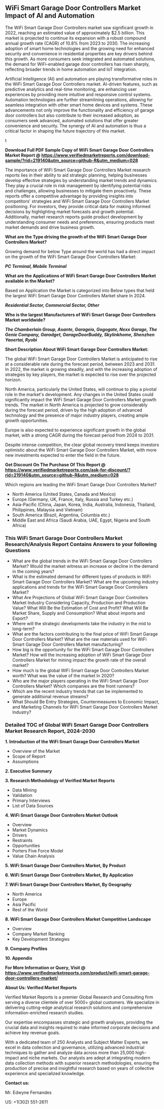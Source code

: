 <h2>WiFi Smart Garage Door Controllers Market Impact of AI and Automation</h2><p>The WiFi Smart Garage Door Controllers market saw significant growth in 2022, reaching an estimated value of approximately $2.5 billion. This market is projected to continue its expansion with a robust compound annual growth rate (CAGR) of 10.8% from 2023 to 2030. The increasing adoption of smart home technologies and the growing need for enhanced security and convenience in residential properties are key drivers behind this growth. As more consumers seek integrated and automated solutions, the demand for WiFi-enabled garage door controllers has risen sharply, reflecting broader trends in home automation and IoT integration.</p><p>Artificial Intelligence (AI) and automation are playing transformative roles in the WiFi Smart Garage Door Controllers market. AI-driven features, such as predictive analytics and real-time monitoring, are enhancing user experiences by providing more intuitive and responsive control systems. Automation technologies are further streamlining operations, allowing for seamless integration with other smart home devices and systems. These advancements not only improve the functionality and efficiency of garage door controllers but also contribute to their increased adoption, as consumers seek advanced, automated solutions that offer greater convenience and security. The synergy of AI and automation is thus a critical factor in shaping the future trajectory of this market.</p>t</p><p id="" class=""><strong>Download Full PDF Sample Copy of WiFi Smart Garage Door Controllers Market Report @ <a href="https://www.verifiedmarketreports.com/download-sample/?rid=219140&utm_source=github-R&utm_medium=028" target="_blank">https://www.verifiedmarketreports.com/download-sample/?rid=219140&utm_source=github-R&utm_medium=028</a></strong></p><p>The importance of&nbsp;WiFi Smart Garage Door Controllers Market research reports lies in their ability to aid strategic planning, helping businesses develop effective strategies by understanding market trends and dynamics. They play a crucial role in risk management by identifying potential risks and challenges, allowing businesses to mitigate them proactively. These reports offer a competitive advantage by providing insights into competitors' strategies and WiFi Smart Garage Door Controllers Market positioning. For investors, they provide critical data for making informed decisions by highlighting market forecasts and growth potential. Additionally, market research reports guide product development by understanding consumer needs and preferences, ensuring products meet market demands and drive business growth.</p><p><strong>What are the&nbsp;Type driving the growth of the WiFi Smart Garage Door Controllers Market?</strong></p><p id="" class="">Growing demand for below Type around the world has had a direct impact on the growth of the WiFi Smart Garage Door Controllers Market:</p><em><strong>PC Terminal, Mobile Terminal</strong></em></p><strong>What are the&nbsp;Applications&nbsp;of WiFi Smart Garage Door Controllers Market available in the Market?</strong></p><p id="" class="">Based on Application the Market is categorized into Below types that held the largest WiFi Smart Garage Door Controllers Market share In 2024.</p><em><strong>Residential Sector, Commercial Sector, Other</strong></em></p><strong>Who is the largest Manufacturers of WiFi Smart Garage Door Controllers Market worldwide?</strong></p><p><em><strong>The Chamberlain Group, Asante, Garageio, Gogogate, Nexx Garage, The Genie Company, Garadget, GarageDoorBuddy, Skylinkhome, Shenzhen Yaoertai, Ryobi</strong></em></p><p id="" class=""><strong>Short Description About WiFi Smart Garage Door Controllers Market:</strong></p><p>The global WiFi Smart Garage Door Controllers Market is anticipated to rise at a considerable rate during the forecast period, between 2023 and 2031. In 2022, the market is growing steadily, and with the increasing adoption of strategies by key players, the market is expected to rise over the projected horizon.</p><p>North America, particularly the United States, will continue to play a pivotal role in the market's development. Any changes in the United States could significantly impact the WiFi Smart Garage Door Controllers Market growth trends. The market in North America is projected to grow considerably during the forecast period, driven by the high adoption of advanced technology and the presence of major industry players, creating ample growth opportunities.</p><p>Europe is also expected to experience significant growth in the global market, with a strong CAGR during the forecast period from 2024 to 2031.</p><p>Despite intense competition, the clear global recovery trend keeps investors optimistic about the WiFi Smart Garage Door Controllers Market, with more new investments expected to enter the field in the future.</p><p id="" class=""><strong>Get Discount On The Purchase Of This Report @ <a href="https://www.verifiedmarketreports.com/ask-for-discount/?rid=219140&utm_source=github-R&utm_medium=028" target="_blank">https://www.verifiedmarketreports.com/ask-for-discount/?rid=219140&utm_source=github-R&utm_medium=028</a></strong></p>Which regions are leading the WiFi Smart Garage Door Controllers Market?</p><ul><li>North America (United States, Canada and Mexico)</li><li>Europe (Germany, UK, France, Italy, Russia and Turkey etc.)</li><li>Asia-Pacific (China, Japan, Korea, India, Australia, Indonesia, Thailand, Philippines, Malaysia and Vietnam)</li><li>South America (Brazil, Argentina, Columbia etc.)</li><li>Middle East and Africa (Saudi Arabia, UAE, Egypt, Nigeria and South Africa)</li></ul><h3 id="" class="">This WiFi Smart Garage Door Controllers Market Research/Analysis Report Contains Answers to your following Questions</h3><ul><li>What are the global trends in the WiFi Smart Garage Door Controllers Market? Would the market witness an increase or decline in the demand in the coming years?</li><li>What is the estimated demand for different types of products in WiFi Smart Garage Door Controllers Market? What are the upcoming industry applications and trends for the WiFi Smart Garage Door Controllers Market?</li><li>What Are Projections of Global WiFi Smart Garage Door Controllers Market Industry Considering Capacity, Production and Production Value? What Will Be the Estimation of Cost and Profit? What Will Be Market Share, Supply and Consumption? What about imports and Export?</li><li>Where will the strategic developments take the industry in the mid to long-term?</li><li>What are the factors contributing to the final price of WiFi Smart Garage Door Controllers Market? What are the raw materials used for WiFi Smart Garage Door Controllers Market manufacturing?</li><li>How big is the opportunity for the WiFi Smart Garage Door Controllers Market? How will the increasing adoption of WiFi Smart Garage Door Controllers Market for mining impact the growth rate of the overall market?</li><li>How much is the global WiFi Smart Garage Door Controllers Market worth? What was the value of the market In 2020?</li><li>Who are the major players operating in the WiFi Smart Garage Door Controllers Market? Which companies are the front runners?</li><li>Which are the recent industry trends that can be implemented to generate additional revenue streams?</li><li>What Should Be Entry Strategies, Countermeasures to Economic Impact, and Marketing Channels for WiFi Smart Garage Door Controllers Market Industry?</li></ul><h3 id="" class="">Detailed TOC of Global WiFi Smart Garage Door Controllers Market Research Report, 2024-2030</h3><p id="" class=""><strong>1. Introduction of the WiFi Smart Garage Door Controllers Market</strong></p><ul><li>Overview of the Market</li><li>Scope of Report</li><li>Assumptions</li></ul><p id="" class=""><strong>2. Executive Summary</strong></p><p id="" class=""><strong>3. Research Methodology of Verified Market Reports</strong></p><ul><li>Data Mining</li><li>Validation</li><li>Primary Interviews</li><li>List of Data Sources</li></ul><p id="" class=""><strong>4. WiFi Smart Garage Door Controllers Market Outlook</strong></p><ul><li>Overview</li><li>Market Dynamics</li><li>Drivers</li><li>Restraints</li><li>Opportunities</li><li>Porters Five Force Model</li><li>Value Chain Analysis</li></ul><p id="" class=""><strong>5. WiFi Smart Garage Door Controllers Market, By Product</strong></p><p id="" class=""><strong>6. WiFi Smart Garage Door Controllers Market, By Application</strong></p><p id="" class=""><strong>7. WiFi Smart Garage Door Controllers Market, By Geography</strong></p><ul><li>North America</li><li>Europe</li><li>Asia Pacific</li><li>Rest of the World</li></ul><p id="" class=""><strong>8. WiFi Smart Garage Door Controllers Market Competitive Landscape</strong></p><ul><li>Overview</li><li>Company Market Ranking</li><li>Key Development Strategies</li></ul><p id="" class=""><strong>9. Company Profiles</strong></p><p id="" class=""><strong>10. Appendix</strong></p><p id="" class=""><strong>For More Information or Query, Visit @ <a href="https://www.verifiedmarketreports.com/product/wifi-smart-garage-door-controllers-market/" target="_blank">https://www.verifiedmarketreports.com/product/wifi-smart-garage-door-controllers-market/</a></strong></p><p id="" class=""><strong>About Us: Verified Market Reports</strong></p><p id="" class="">Verified Market Reports is a premier Global Research and Consulting firm serving a diverse clientele of over 5000+ global customers. We specialize in delivering cutting-edge analytical research solutions and comprehensive information-enriched research studies.</p><p id="" class="">Our expertise encompasses strategic and growth analyses, providing the crucial data and insights required to make informed corporate decisions and achieve key revenue goals.</p><p id="" class="">With a dedicated team of 250 Analysts and Subject Matter Experts, we excel in data collection and governance, utilizing advanced industrial techniques to gather and analyze data across more than 25,000 high-impact and niche markets. Our analysts are adept at integrating modern data collection methods with superior research methodologies, ensuring the production of precise and insightful research based on years of collective experience and specialized knowledge.</p><p id="" class=""><strong>Contact us:</strong></p><p id="" class="">Mr. Edwyne Fernandes</p><p id="" class="">US: +1(302) 551-2611</p>